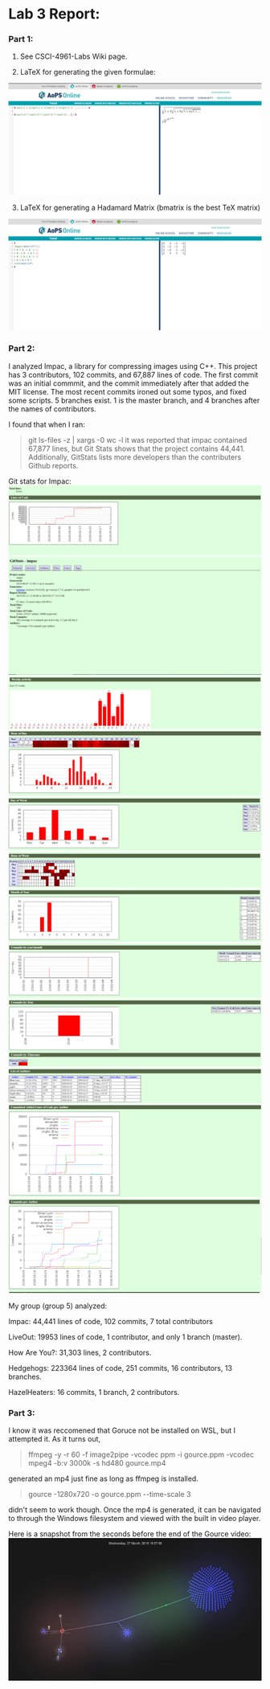# Lab 3 Report:

### Part 1:
1) See CSCI-4961-Labs Wiki page.

2) LaTeX for generating the given formulae:

![](TeX1.png)

3) LaTeX for generating a Hadamard Matrix (bmatrix is the best TeX matrix)

![](TeX2.png)

### Part 2:

I analyzed Impac, a library for compressing images using C++. This project has 3 contributors, 102 commits, and 67,887 lines of code. The first commit was an initial commmit, and the commit immediately after that added the MIT license. The most recent commits ironed out some typos, and fixed some scripts. 5 branches exist. 1 is the master branch, and 4 branches after the names of contributors.

I found that when I ran:
> git ls-files -z | xargs -0 wc -l
it was reported that impac contained 67,877 lines, but Git Stats shows that the project contains 44,441. Additionally, GitStats lists more developers than the contributers Github reports.

Git stats for Impac:
![](impac_lines.png)
![](impac1.png)
![](impac2.png)
![](impac3.png)
![](impac4.png)
![](impac5.png)
![](impac6.png)
![](impac7.png)
![](impac8.png)
![](impac_authors.png)
![](impac_authors_code.png)
![](impac_authors_commit.png)

My group (group 5) analyzed:

Impac: 44,441 lines of code, 102 commits, 7 total contributors

LiveOut: 19953 lines of code, 1 contributor, and only 1 branch (master).

How Are You?: 31,303 lines, 2 contributors.

Hedgehogs: 223364 lines of code, 251 commits, 16 contributors, 13 branches.

HazelHeaters: 16 commits, 1 branch, 2 contributors.

### Part 3: 

I know it was reccomened that Goruce not be installed on WSL, but I attempted it. As it turns out,

> ffmpeg -y -r 60 -f image2pipe -vcodec ppm -i gource.ppm  -vcodec mpeg4 -b:v 3000k -s hd480 gource.mp4

generated an mp4 just fine as long as ffmpeg is installed. 

> gource -1280x720 -o gource.ppm --time-scale 3

didn't seem to work though. Once the mp4 is generated, it can be navigated to through the Windows filesystem and viewed with the built in video player.

Here is a snapshot from the seconds before the end of the Gource video:
![](gource_Moment.jpg)
